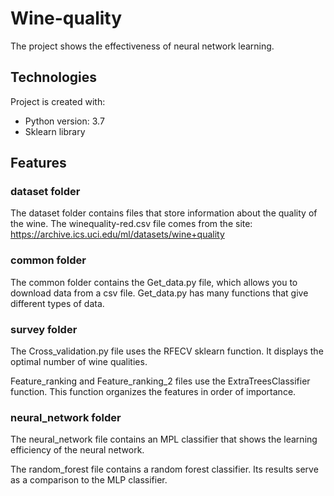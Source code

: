 # Wine-quality

The project shows the effectiveness of neural network learning.


## Technologies
Project is created with:
* Python version: 3.7
* Sklearn library


## Features


### dataset folder

The dataset folder contains files that store information about the quality of the wine. The winequality-red.csv file comes from the site: https://archive.ics.uci.edu/ml/datasets/wine+quality


### common folder

The common folder contains the Get_data.py file, which allows you to download data from a csv file. Get_data.py has many functions that give different types of data.


### survey folder

The Cross_validation.py file uses the RFECV sklearn function. It displays the optimal number of wine qualities.

Feature_ranking and Feature_ranking_2 files use the ExtraTreesClassifier function. This function organizes the features in order of importance.


### neural_network folder

The neural_network file contains an MPL classifier that shows the learning efficiency of the neural network.

The random_forest file contains a random forest classifier. Its results serve as a comparison to the MLP classifier.

